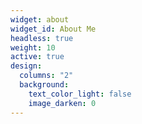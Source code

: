 ```yaml
---
widget: about
widget_id: About Me
headless: true
weight: 10
active: true
design:
  columns: "2"
  background:
    text_color_light: false
    image_darken: 0
---
```

